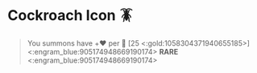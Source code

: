 # Cockroach Icon 🪳
> You summons have +❤️ per 👥 [25 <:gold:1058304371940655185>]
<:engram_blue:905174948669190174> __RARE__ <:engram_blue:905174948669190174>
